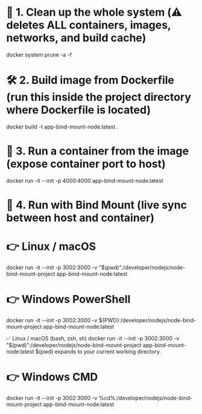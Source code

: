 # 🧹 1. Clean up the whole system (⚠️ deletes ALL containers, images, networks, and build cache)
docker system prune -a -f

# 🛠️ 2. Build image from Dockerfile (run this inside the project directory where Dockerfile is located)
docker build -t app-bind-mount-node:latest .

# 🚀 3. Run a container from the image (expose container port to host)
docker run -it --init -p 4000:4000 app-bind-mount-node:latest

# 🔗 4. Run with Bind Mount (live sync between host and container)
# 👉 Linux / macOS
docker run -it --init -p 3002:3000 -v "$(pwd)":/developer/nodejs/node-bind-mount-project app-bind-mount-node:latest

# 👉 Windows PowerShell
docker run -it --init -p 3002:3000 -v ${PWD}:/developer/nodejs/node-bind-mount-project app-bind-mount-node:latest

✅ Linux / macOS (bash, zsh, sh)
docker run -it --init -p 3002:3000 -v "$(pwd)":/developer/nodejs/node-bind-mount-project app-bind-mount-node:latest
$(pwd) expands to your current working directory.

# 👉 Windows CMD
docker run -it --init -p 3002:3000 -v %cd%:/developer/nodejs/node-bind-mount-project app-bind-mount-node:latest
